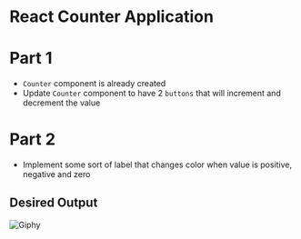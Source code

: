 # React Counter Application

# Part 1
* `Counter` component is already created
* Update `Counter` component to have 2 `buttons` that will increment and decrement the value

# Part 2
* Implement some sort of label that changes color when value is positive, negative and zero


## Desired Output
![Giphy](https://media.giphy.com/media/4GXZ1gnq8gWpqsjjBF/giphy.gif)